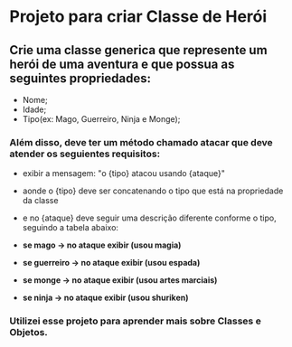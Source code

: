 # Projeto para criar Classe de Herói
## Crie uma classe generica que represente um herói de uma aventura e que possua as seguintes propriedades:

* Nome;
* Idade;
* Tipo(ex: Mago, Guerreiro, Ninja e Monge);

### Além disso, deve ter um método chamado atacar que deve atender os seguientes requisitos:

* exibir a mensagem: "o {tipo} atacou usando {ataque}"
* aonde o {tipo} deve ser concatenando o tipo que está na propriedade da classe
* e no {ataque} deve seguir uma descrição diferente conforme o tipo, seguindo a tabela abaixo:

* **se mago -> no ataque exibir (usou magia)**
* **se guerreiro -> no ataque exibir (usou espada)**
* **se monge -> no ataque exibir (usou artes marciais)**
* **se ninja -> no ataque exibir (usou shuriken)**

### Utilizei esse projeto para aprender mais sobre Classes e Objetos.
